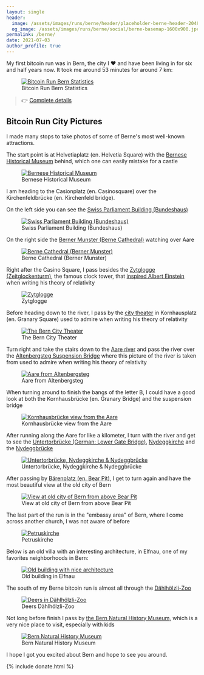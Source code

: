```yaml
---
layout: single
header:
  image: /assets/images/runs/berne/header/placeholder-berne-header-2048x900.jpeg
  og_image: /assets/images/runs/berne/social/berne-basemap-1600x900.jpeg
permalink: /berne/
date: 2021-07-03
author_profile: true
---
```


My first bitcoin run was in Bern, the city I ❤️ and have been living in for six and half years now.
 It took me around 53 minutes for around 7 km:

<figure class="image">
  <a href="/assets/images/runs/berne/run-statistics-1200x841.png">
    <img src="/assets/images/runs/berne/run-statistics-1200x841.png" alt="Bitcoin Run Bern Statistics">
  </a>
  <figcaption>Bitcoin Run Bern Statistics</figcaption>
</figure> 
 
> 👉 [Complete details](https://connect.garmin.com/modern/activity/7061590443) 

## Bitcoin Run City Pictures 

I made many stops to take photos of some of Berne's most well-known attractions.

The start point is at Helvetiaplatz (en. Helvetia Square) with the [Bernese Historical Museum](https://www.bern.com/en/detail/bern-historical-museum) behind,
 which one can easily mistake for a castle
<figure class="image">
  <a href="/assets/images/runs/berne/city/resized/1-1200x900-start-einstein-museum-with-pin.jpeg">
    <img src="/assets/images/runs/berne/city/resized/1-1200x900-start-einstein-museum-with-pin.jpeg" alt="Bernese Historical Museum">
  </a>
  <figcaption>Bernese Historical Museum</figcaption>
</figure>

I am heading to the Casionplatz (en. Casinosquare) over the Kirchenfeldbrücke (en. Kirchenfeld bridge).

On the left side you can see the [Swiss Parliament Building (Bundeshaus)](https://www.bern.com/en/detail/house-of-parliament)
<figure class="image">
  <a href="/assets/images/runs/berne/city/resized/2-1200x900-kirchenfeldbruecke-bundeshaus-left-side-with-pin.jpeg">
    <img src="/assets/images/runs/berne/city/resized/2-1200x900-kirchenfeldbruecke-bundeshaus-left-side-with-pin.jpeg" alt="Swiss Parliament Building (Bundeshaus)">
  </a>
  <figcaption>Swiss Parliament Building (Bundeshaus)</figcaption>
</figure>

On the right side the [Berner Munster (Berne Cathedral)](https://www.bernermuenster.ch/en/berner-muenster/) watching over Aare 
<figure class="image">
  <a href="/assets/images/runs/berne/city/resized/3-1200x900-kirchenfeldbruecke-berner-munster-right-side-with-pin.jpeg">
    <img src="/assets/images/runs/berne/city/resized/3-1200x900-kirchenfeldbruecke-berner-munster-right-side-with-pin.jpeg" alt="Berne Cathedral (Berner Munster)">
  </a>
  <figcaption>Berne Cathedral (Berner Munster)</figcaption>
</figure>

Right after the Casino Square, I pass besides the [Zytglogge (Zeitglockenturm)](https://en.wikipedia.org/wiki/Zytglogge),
 the famous clock tower, that [inspired Albert Einstein](https://www.bbc.com/travel/article/20160901-the-clock-that-changed-the-meaning-of-time)
when writing his theory of relativity 
<figure class="image">
  <a href="/assets/images/runs/berne/city/resized/4-1200x1600-zytglogge-with-pin.jpeg">
    <img src="/assets/images/runs/berne/city/resized/4-1200x1600-zytglogge-with-pin.jpeg" alt="Zytglogge">
  </a>
  <figcaption>Zytglogge</figcaption>
</figure>

Before heading down to the river, I pass by the [city theater](https://www.bern.com/en/detail/bern-city-theater) 
in Kornhausplatz (en. Granary Square) 
used to admire when writing his theory of relativity 
<figure class="image">
  <a href="/assets/images/runs/berne/city/resized/5-1200x900-berner-stadttheater-with-pin.jpeg">
    <img src="/assets/images/runs/berne/city/resized/5-1200x900-berner-stadttheater-with-pin.jpeg" alt="The Bern City Theater ">
  </a>
  <figcaption>The Bern City Theater</figcaption>
</figure>

Turn right and take the stairs down to the [Aare river](https://www.bern.com/en/detail/the-aare-river) and pass the river
over the [Altenbergsteg Suspension Bridge](https://en.wikipedia.org/wiki/Altenbergsteg) where this picture of the river
is taken from
used to admire when writing his theory of relativity 
<figure class="image">
  <a href="/assets/images/runs/berne/city/resized/6-1200x900-down-to-the-aare-with-pin.jpeg">
    <img src="/assets/images/runs/berne/city/resized/6-1200x900-down-to-the-aare-with-pin.jpeg" alt="Aare from Altenbergsteg">
  </a>
  <figcaption>Aare from Altenbergsteg</figcaption>
</figure>

When turning around to finish the bangs of the letter B, I could have a good look at both the Kornhausbrücke (en.  Granary Bridge)
 and the suspension bridge
<figure class="image">
  <a href="/assets/images/runs/berne/city/resized/7-1200x900-kornhausbruecke-aare-perspective-with-pin.jpeg">
    <img src="/assets/images/runs/berne/city/resized/7-1200x900-kornhausbruecke-aare-perspective-with-pin.jpeg" alt="Kornhausbrücke view from the Aare">
  </a>
  <figcaption>Kornhausbrücke view from the Aare</figcaption>
</figure>

After running along the Aare for like a kilometer, I turn with the river and get to see the
 [Untertorbrücke (German: Lower Gate Bridge)](https://en.wikipedia.org/wiki/Untertorbr%C3%BCcke),
 [Nydeggkirche](https://en.wikipedia.org/wiki/Nydeggkirche)
and the [Nydeggbrücke](https://en.wikipedia.org/wiki/Nydeggbr%C3%BCcke)

<figure class="image">
  <a href="/assets/images/runs/berne/city/resized/8-1200x613-nydeggkirche-and-nydeggbruecke-with-pin.jpeg">
    <img src="/assets/images/runs/berne/city/resized/8-1200x613-nydeggkirche-and-nydeggbruecke-with-pin.jpeg" alt="Untertorbrücke, Nydeggkirche & Nydeggbrücke">
  </a>
  <figcaption>Untertorbrücke, Nydeggkirche & Nydeggbrücke</figcaption>
</figure>

After passing by [Bärenplatz (en. Bear Pit)](https://en.wikipedia.org/wiki/B%C3%A4rengraben),
 I get to turn again and have the most beautiful view at the old city of Bern

<figure class="image">
  <a href="/assets/images/runs/berne/city/resized/9-1200x774-old-stadt-view-with-pin.jpeg">
    <img src="/assets/images/runs/berne/city/resized/9-1200x774-old-stadt-view-with-pin.jpeg" alt="View at old city of Bern from above Bear Pit">
  </a>
  <figcaption>View at old city of Bern from above Bear Pit</figcaption>
</figure>

The last part of the run is in the "embassy area" of Bern, where I come across
another church, I was not aware of before

<figure class="image">
  <a href="/assets/images/runs/berne/city/resized/10-1200x900-church-tower-elfenau-quartier-with-pin.jpeg">
    <img src="/assets/images/runs/berne/city/resized/10-1200x900-church-tower-elfenau-quartier-with-pin.jpeg" alt="Petruskirche">
  </a>
  <figcaption>Petruskirche</figcaption>
</figure>

Below is an old villa with an interesting architecture, in Elfnau, one of my favorites neighborhoods in Bern: 
<figure class="image">
  <a href="/assets/images/runs/berne/city/resized/11-1200x900-old-house-elfenau-quartier-with-pin.jpeg">
    <img src="/assets/images/runs/berne/city/resized/11-1200x900-old-house-elfenau-quartier-with-pin.jpeg" alt="Old building with nice architecture">
  </a>
  <figcaption>Old building in Elfnau</figcaption>
</figure>

The south of my Berne bitcoin run is almost all through the [Dählhölzli-Zoo](https://www.tierpark-bern.ch/index-en.php)

<figure class="image">
  <a href="/assets/images/runs/berne/city/resized/12-1200x900-dahoelzipark-zoo-with-pin.jpeg">
    <img src="/assets/images/runs/berne/city/resized/12-1200x900-dahoelzipark-zoo-with-pin.jpeg" alt="Deers in Dählhölzli-Zoo">
  </a>
  <figcaption>Deers Dählhölzli-Zoo</figcaption>
</figure>

Not long before finish I pass by [the Bern Natural History Museum](https://www.nmbe.ch/en),
 which is a very nice place to visit, especially with kids
 
<figure class="image">
  <a href="/assets/images/runs/berne/city/resized/13-1200x900-natural-history-museum-with-pin.jpeg">
    <img src="/assets/images/runs/berne/city/resized/13-1200x900-natural-history-museum-with-pin.jpeg" alt="Bern Natural History Museum">
  </a>
  <figcaption>Bern Natural History Museum</figcaption>
</figure>
  
I hope I got you excited about Bern and hope to see you around. 
  
{% include donate.html %}  
